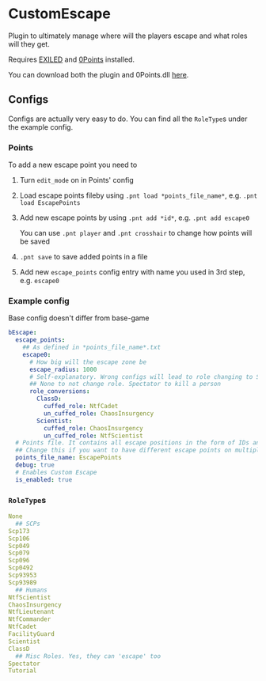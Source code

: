 # CustomEscape

Plugin to ultimately manage where will the players escape and what roles will they get.

Requires [EXILED](https://github.com/Exiled-Team/EXILED) and [0Points](https://github.com/arithfeather-scp-sl/Points)
installed.

You can download both the plugin and 0Points.dll [here](https://github.com/4310V343k/CustomEscape/releases).

## Configs

Configs are actually very easy to do. You can find all the `RoleType`s under the example config.

### Points

To add a new escape point you need to
1) Turn `edit_mode` on in Points' config
2) Load escape points fileby using `.pnt load *points_file_name*`, e.g. `.pnt load EscapePoints`
3) Add new escape points by using `.pnt add *id*`, e.g. `.pnt add escape0`

    You can use `.pnt player` and `.pnt crosshair` to change how points will be saved
4) `.pnt save` to save added points in a file
5) Add new `escape_points` config entry with name you used in 3rd step, e.g. `escape0`

### Example config
Base config doesn't differ from base-game

```yaml
bEscape:
  escape_points:
    ## As defined in *points_file_name*.txt
    escape0:
      # How big will the escape zone be
      escape_radius: 1000
      # Self-explanatory. Wrong configs will lead to role changing to Scp173. You can pass None to not change role. Make sure you follow the example formatting or it *can* possibly break
      ## None to not change role. Spectator to kill a person
      role_conversions:
        ClassD:
          cuffed_role: NtfCadet
          un_cuffed_role: ChaosInsurgency
        Scientist:
          cuffed_role: ChaosInsurgency
          un_cuffed_role: NtfScientist
  # Points file. It contains all escape positions in the form of IDs and raw XYZ data
  ## Change this if you want to have different escape points on multiple servers
  points_file_name: EscapePoints
  debug: true
  # Enables Custom Escape
  is_enabled: true
```

### `RoleType`s

```yaml
None
  ## SCPs
Scp173
Scp106
Scp049
Scp079
Scp096
Scp0492
Scp93953
Scp93989
  ## Humans
NtfScientist
ChaosInsurgency
NtfLieutenant
NtfCommander
NtfCadet
FacilityGuard
Scientist
ClassD
  ## Misc Roles. Yes, they can 'escape' too
Spectator
Tutorial
```
